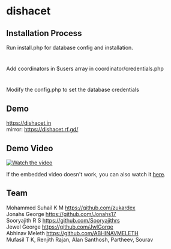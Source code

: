 # dishacet

## Installation Process
Run install.php for database config and installation.
#
Add coordinators in $users array in coordinator/credentials.php
#
Modify the config.php to set the database credentials

## Demo
https://dishacet.in  
mirror: https://dishacet.rf.gd/


## Demo Video

[![Watch the video](https://img.youtube.com/vi/hKuKF8m4P5E/0.jpg)](https://youtu.be/hKuKF8m4P5E)

If the embedded video doesn't work, you can also watch it [here](https://youtu.be/hKuKF8m4P5E).



## Team
Mohammed Suhail K M   https://github.com/zukardex <br>
Jonahs George https://github.com/Jonahs17 <br>
Sooryajith R S https://github.com/Sooryajithrs <br>
Jewel George https://github.com/JwlGorge <br>
Abhinav Meleth https://github.com/ABHINAVMELETH <br>
Mufasil T K, Renjith Rajan, Alan Santhosh, Partheev, Sourav
